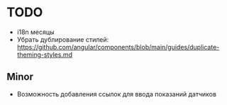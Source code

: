 TODO
====

- i18n месяцы
- Убрать дублирование стилей: https://github.com/angular/components/blob/main/guides/duplicate-theming-styles.md

## Minor

- Возможность добавления ссылок для ввода показаний датчиков

